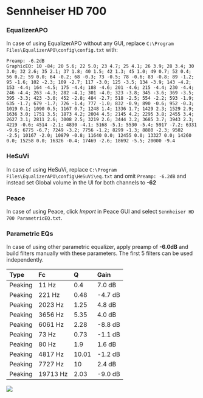 # Sennheiser HD 700

### EqualizerAPO
In case of using EqualizerAPO without any GUI, replace `C:\Program Files\EqualizerAPO\config\config.txt`
with:
```
Preamp: -6.2dB
GraphicEQ: 10 -84; 20 5.6; 22 5.0; 23 4.7; 25 4.1; 26 3.9; 28 3.4; 30 3.0; 32 2.6; 35 2.1; 37 1.8; 40 1.5; 42 1.3; 45 1.0; 49 0.7; 52 0.4; 56 0.2; 59 0.0; 64 -0.2; 68 -0.3; 73 -0.5; 78 -0.6; 83 -0.8; 89 -1.2; 95 -1.6; 102 -2.3; 109 -2.7; 117 -3.0; 125 -3.5; 134 -3.9; 143 -4.2; 153 -4.4; 164 -4.5; 175 -4.4; 188 -4.6; 201 -4.6; 215 -4.4; 230 -4.4; 246 -4.4; 263 -4.3; 282 -4.1; 301 -4.0; 323 -3.8; 345 -3.6; 369 -3.5; 395 -3.3; 423 -3.0; 452 -2.8; 484 -2.7; 518 -2.5; 554 -2.2; 593 -1.9; 635 -1.7; 679 -1.7; 726 -1.4; 777 -1.0; 832 -0.9; 890 -0.6; 952 -0.3; 1019 0.1; 1090 0.5; 1167 0.7; 1248 1.4; 1336 1.7; 1429 2.3; 1529 2.9; 1636 3.0; 1751 3.5; 1873 4.2; 2004 4.5; 2145 4.2; 2295 3.8; 2455 3.4; 2627 3.1; 2811 2.6; 3008 2.5; 3219 2.6; 3444 3.2; 3685 3.7; 3943 2.3; 4219 -0.6; 4514 -2.1; 4830 -4.1; 5168 -5.1; 5530 -5.4; 5917 -7.2; 6331 -9.6; 6775 -6.7; 7249 -3.2; 7756 -1.2; 8299 -1.3; 8880 -2.3; 9502 -2.5; 10167 -2.0; 10879 -0.8; 11640 0.0; 12455 0.0; 13327 0.0; 14260 0.0; 15258 0.0; 16326 -0.4; 17469 -2.6; 18692 -5.5; 20000 -9.4
```

### HeSuVi
In case of using HeSuVi, replace `C:\Program Files\EqualizerAPO\config\HeSuVi\eq.txt` and omit `Preamp:
-6.2dB` and instead set Global volume in the UI for both channels to **-62**

### Peace
In case of using Peace, click *Import* in Peace GUI and select `Sennheiser HD 700 ParametricEQ.txt`.

### Parametric EQs
In case of using other parametric equalizer, apply preamp of **-6.0dB** and build filters manually with
these parameters. The first 5 filters can be used independently.

| Type    | Fc       |     Q | Gain    |
|:--------|:---------|:------|:--------|
| Peaking | 11 Hz    |  0.4  | 7.0 dB  |
| Peaking | 221 Hz   |  0.48 | -4.7 dB |
| Peaking | 2023 Hz  |  1.25 | 4.8 dB  |
| Peaking | 3656 Hz  |  5.35 | 4.0 dB  |
| Peaking | 6061 Hz  |  2.28 | -8.8 dB |
| Peaking | 73 Hz    |  0.73 | -1.1 dB |
| Peaking | 80 Hz    |  1.9  | 1.6 dB  |
| Peaking | 4817 Hz  | 10.01 | -1.2 dB |
| Peaking | 7727 Hz  | 10    | 2.4 dB  |
| Peaking | 19713 Hz |  2.03 | -9.0 dB |

![](https://raw.githubusercontent.com/jaakkopasanen/AutoEq/master/results/innerfidelity/sbaf-serious/Sennheiser%20HD%20700/Sennheiser%20HD%20700.png)